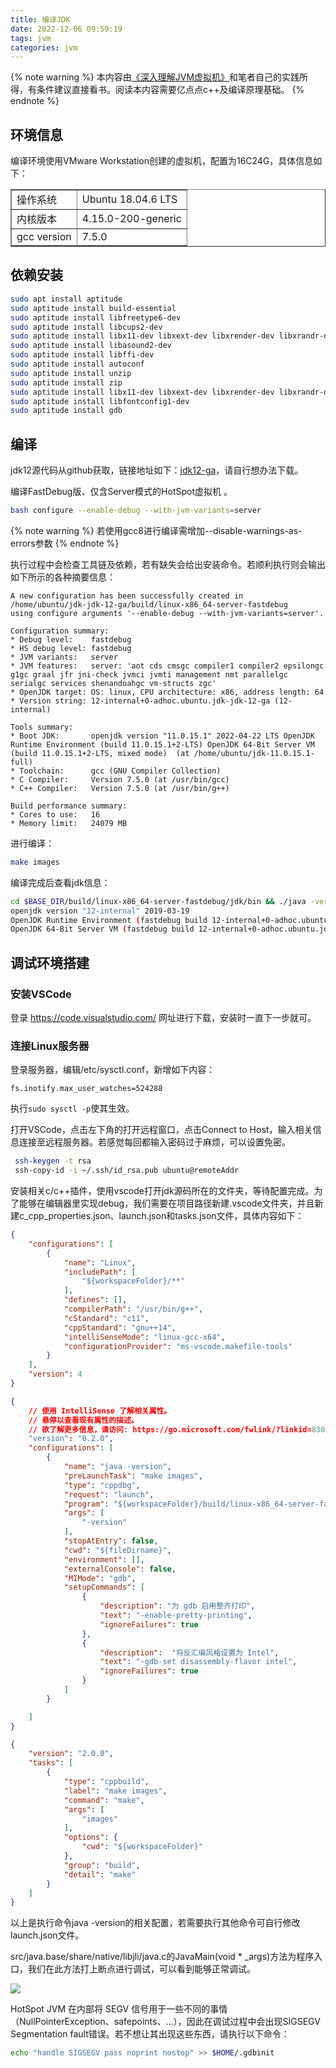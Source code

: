 ```yaml
---
title: 编译JDK
date: 2022-12-06 09:59:19
tags: jvm
categories: jvm
---
```


{% note warning %}
本内容由[《深入理解JVM虚拟机》](https://book.douban.com/subject/6522893/)和笔者自己的实践所得，有条件建议直接看书。阅读本内容需要亿点点c++及编译原理基础。
{% endnote %}

## 环境信息

编译环境使用VMware Workstation创建的虚拟机，配置为16C24G，具体信息如下：

<table border=1>
    <tr>
        <td>操作系统</td>
        <td>Ubuntu 18.04.6 LTS</td>
    </tr>
    <tr>
        <td>内核版本</td>
        <td>4.15.0-200-generic</td>
    </tr>
    <tr>
        <td>gcc version</td>
        <td>7.5.0</td>
    </tr>
</table>

## 依赖安装

```bash
sudo apt install aptitude
sudo aptitude install build-essential 
sudo aptitude install libfreetype6-dev 
sudo aptitude install libcups2-dev
sudo aptitude install libx11-dev libxext-dev libxrender-dev libxrandr-dev libxt-dev 
sudo aptitude install libasound2-dev 
sudo aptitude install libffi-dev
sudo aptitude install autoconf
sudo aptitude install unzip 
sudo aptitude install zip
sudo aptitude install libx11-dev libxext-dev libxrender-dev libxrandr-dev libxtst-dev libxt-dev
sudo aptitude install libfontconfig1-dev
sudo aptitude install gdb
```

## 编译

jdk12源代码从github获取，链接地址如下：[jdk12-ga](https://codeload.github.com/openjdk/jdk/zip/refs/tags/jdk-12-ga)，请自行想办法下载。

编译FastDebug版、仅含Server模式的HotSpot虚拟机 。

```bash
bash configure --enable-debug --with-jvm-variants=server
```

{% note warning %}
若使用gcc8进行编译需增加--disable-warnings-as-errors参数
{% endnote %}

执行过程中会检查工具链及依赖，若有缺失会给出安装命令。若顺利执行则会输出如下所示的各种摘要信息：

```
A new configuration has been successfully created in
/home/ubuntu/jdk-jdk-12-ga/build/linux-x86_64-server-fastdebug
using configure arguments '--enable-debug --with-jvm-variants=server'.

Configuration summary:
* Debug level:    fastdebug
* HS debug level: fastdebug
* JVM variants:   server
* JVM features:   server: 'aot cds cmsgc compiler1 compiler2 epsilongc g1gc graal jfr jni-check jvmci jvmti management nmt parallelgc serialgc services shenandoahgc vm-structs zgc' 
* OpenJDK target: OS: linux, CPU architecture: x86, address length: 64
* Version string: 12-internal+0-adhoc.ubuntu.jdk-jdk-12-ga (12-internal)

Tools summary:
* Boot JDK:       openjdk version "11.0.15.1" 2022-04-22 LTS OpenJDK Runtime Environment (build 11.0.15.1+2-LTS) OpenJDK 64-Bit Server VM (build 11.0.15.1+2-LTS, mixed mode)  (at /home/ubuntu/jdk-11.0.15.1-full)
* Toolchain:      gcc (GNU Compiler Collection)
* C Compiler:     Version 7.5.0 (at /usr/bin/gcc)
* C++ Compiler:   Version 7.5.0 (at /usr/bin/g++)

Build performance summary:
* Cores to use:   16
* Memory limit:   24079 MB
```

进行编译：

```bash
make images
```

编译完成后查看jdk信息：

```bash
cd $BASE_DIR/build/linux-x86_64-server-fastdebug/jdk/bin && ./java -version
openjdk version "12-internal" 2019-03-19
OpenJDK Runtime Environment (fastdebug build 12-internal+0-adhoc.ubuntu.jdk-jdk-12-ga)
OpenJDK 64-Bit Server VM (fastdebug build 12-internal+0-adhoc.ubuntu.jdk-jdk-12-ga, mixed mode)
```

## 调试环境搭建

### 安装VSCode

登录 https://code.visualstudio.com/ 网址进行下载，安装时一直下一步就可。

### 连接Linux服务器

登录服务器，编辑/etc/sysctl.conf，新增如下内容：

```
fs.inotify.max_user_watches=524288
```

执行`sudo sysctl -p`使其生效。

打开VSCode，点击左下角的打开远程窗口，点击Connect to Host，输入相关信息连接至远程服务器。若感觉每回都输入密码过于麻烦，可以设置免密。

```bash
 ssh-keygen -t rsa
 ssh-copy-id -i ~/.ssh/id_rsa.pub ubuntu@remoteAddr
```

安装相关c/c++插件，使用vscode打开jdk源码所在的文件夹，等待配置完成。为了能够在编辑器里实现debug，我们需要在项目路径新建.vscode文件夹，并且新建c_cpp_properties.json、launch.json和tasks.json文件，具体内容如下：

```json  c_cpp_properties.json
{
    "configurations": [
        {
            "name": "Linux",
            "includePath": [
                "${workspaceFolder}/**"
            ],
            "defines": [],
            "compilerPath": "/usr/bin/g++",
            "cStandard": "c11",
            "cppStandard": "gnu++14",
            "intelliSenseMode": "linux-gcc-x64",
            "configurationProvider": "ms-vscode.makefile-tools"
        }
    ],
    "version": 4
}
```

```json  launch.json
{
    // 使用 IntelliSense 了解相关属性。 
    // 悬停以查看现有属性的描述。
    // 欲了解更多信息，请访问: https://go.microsoft.com/fwlink/?linkid=830387
    "version": "0.2.0",
    "configurations": [
        {
            "name": "java -version",
            "preLaunchTask": "make images",
            "type": "cppdbg",
            "request": "launch",
            "program": "${workspaceFolder}/build/linux-x86_64-server-fastdebug/jdk/bin/java",
            "args": [
                "-version"
            ],
            "stopAtEntry": false,
            "cwd": "${fileDirname}",
            "environment": [],
            "externalConsole": false,
            "MIMode": "gdb",
            "setupCommands": [
                {
                    "description": "为 gdb 启用整齐打印",
                    "text": "-enable-pretty-printing",
                    "ignoreFailures": true
                },
                {
                    "description":  "将反汇编风格设置为 Intel",
                    "text": "-gdb-set disassembly-flavor intel",
                    "ignoreFailures": true
                }
            ]
        }

    ]
}
```

```json  tasks.json
{
	"version": "2.0.0",
	"tasks": [
		{
			"type": "cppbuild",
			"label": "make images",
			"command": "make",
			"args": [
				"images"
			],
			"options": {
				"cwd": "${workspaceFolder}"
			},
			"group": "build",
			"detail": "make"
		}
	]
}
```

以上是执行命令java -version的相关配置，若需要执行其他命令可自行修改launch.json文件。

src/java.base/share/native/libjli/java.c的JavaMain(void * _args)方法为程序入口，我们在此方法打上断点进行调试，可以看到能够正常调试。

![](https://blog-1255608703.cos.ap-hongkong.myqcloud.com/deeply-understand-the-jvm-virtual-machine-chapter1-build-your-jdk/jvm-debug-example.png)

HotSpot JVM 在内部将 SEGV 信号用于一些不同的事情（NullPointerException、safepoints、...），因此在调试过程中会出现SIGSEGV Segmentation fault错误。若不想让其出现这些东西，请执行以下命令：

```bash
echo "handle SIGSEGV pass noprint nostop" >> $HOME/.gdbinit
```